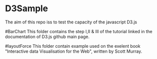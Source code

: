 # D3Sample
The aim of this repo iss to test the capacity of the javascript D3.js 

#BarChart
This folder contains the step I,II & III of the tutorial linked in the documentation of D3.js github main page.

#layoutForce
This folder contain example used on the exelent book "Interactive data Visualisation for the Web", written by Scott Murray.

